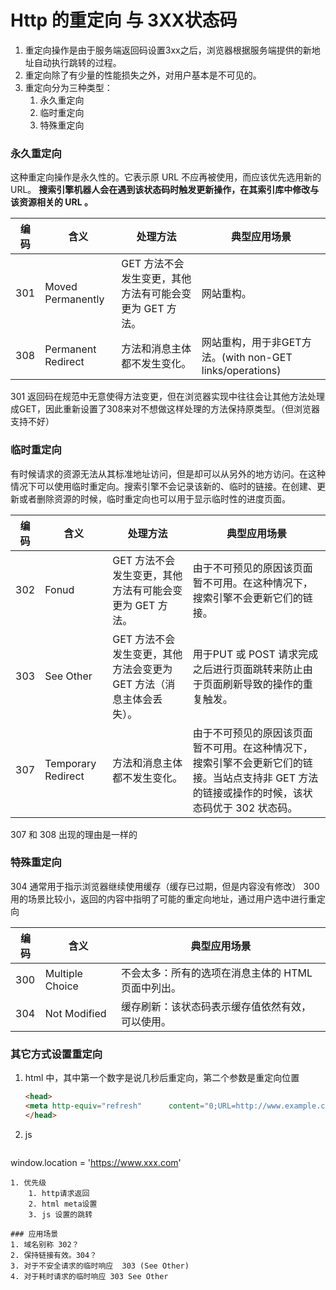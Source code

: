 # Http 的重定向 与 3XX状态码
1. 重定向操作是由于服务端返回码设置3xx之后，浏览器根据服务端提供的新地址自动执行跳转的过程。
2. 重定向除了有少量的性能损失之外，对用户基本是不可见的。
3. 重定向分为三种类型：
    1. 永久重定向
    2. 临时重定向
    3. 特殊重定向

### 永久重定向
这种重定向操作是永久性的。它表示原 URL 不应再被使用，而应该优先选用新的 URL。
**搜索引擎机器人会在遇到该状态码时触发更新操作，在其索引库中修改与该资源相关的 URL 。**

| 编码 | 含义 | 处理方法 | 典型应用场景 |
| --- | --- | --- | --- |
| 301 | Moved Permanently	 | GET 方法不会发生变更，其他方法有可能会变更为 GET 方法。 | 网站重构。|
| 308 | Permanent Redirect | 方法和消息主体都不发生变化。 | 网站重构，用于非GET方法。(with non-GET links/operations)  |

301 返回码在规范中无意使得方法变更，但在浏览器实现中往往会让其他方法处理成GET，因此重新设置了308来对不想做这样处理的方法保持原类型。（但浏览器支持不好）

### 临时重定向
有时候请求的资源无法从其标准地址访问，但是却可以从另外的地方访问。在这种情况下可以使用临时重定向。搜索引擎不会记录该新的、临时的链接。在创建、更新或者删除资源的时候，临时重定向也可以用于显示临时性的进度页面。

| 编码 | 含义 | 处理方法 | 典型应用场景 |
| --- | --- | --- | --- |
| 302 | Fonud | GET 方法不会发生变更，其他方法有可能会变更为 GET 方法。 | 由于不可预见的原因该页面暂不可用。在这种情况下，搜索引擎不会更新它们的链接。|
| 303 | See Other | GET 方法不会发生变更，其他方法会变更为 GET 方法（消息主体会丢失）。 | 用于PUT 或 POST 请求完成之后进行页面跳转来防止由于页面刷新导致的操作的重复触发。  |
| 307 | 	Temporary Redirect| 方法和消息主体都不发生变化。| 由于不可预见的原因该页面暂不可用。在这种情况下，搜索引擎不会更新它们的链接。当站点支持非 GET 方法的链接或操作的时候，该状态码优于 302 状态码。|

307 和 308 出现的理由是一样的

### 特殊重定向
304 通常用于指示浏览器继续使用缓存（缓存已过期，但是内容没有修改）
300 用的场景比较小，返回的内容中指明了可能的重定向地址，通过用户选中进行重定向

| 编码 | 含义 | 典型应用场景 |
| --- | --- | --- |
| 300 | Multiple Choice	 | 不会太多：所有的选项在消息主体的 HTML 页面中列出。|
| 304	| Not Modified |缓存刷新：该状态码表示缓存值依然有效，可以使用。|

### 其它方式设置重定向
1. html 中，其中第一个数字是说几秒后重定向，第二个参数是重定向位置
     ```html
    <head> 
    <meta http-equiv="refresh"      content="0;URL=http://www.example.com/" />
    </head> 
    ```
    
2. js

    ```
window.location = 'https://www.xxx.com'
```
1. 优先级
    1. http请求返回
    2. html meta设置
    3. js 设置的跳转

### 应用场景
1. 域名别称 302？
2. 保持链接有效。304？
3. 对于不安全请求的临时响应  303 (See Other) 
4. 对于耗时请求的临时响应 303 See Other
